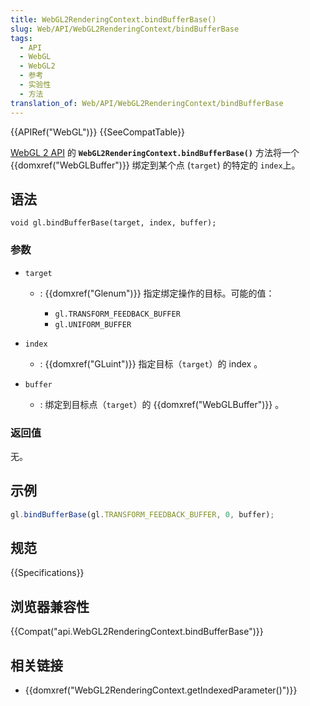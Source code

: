 ```yaml
---
title: WebGL2RenderingContext.bindBufferBase()
slug: Web/API/WebGL2RenderingContext/bindBufferBase
tags:
  - API
  - WebGL
  - WebGL2
  - 参考
  - 实验性
  - 方法
translation_of: Web/API/WebGL2RenderingContext/bindBufferBase
---
```

{{APIRef("WebGL")}} {{SeeCompatTable}}

[WebGL 2 API](/en-US/docs/Web/API/WebGL_API) 的 **`WebGL2RenderingContext.bindBufferBase()`** 方法将一个 {{domxref("WebGLBuffer")}} 绑定到某个点 (`target`) 的特定的 `index`上。

## 语法

```plain
void gl.bindBufferBase(target, index, buffer);
```

### 参数

- `target`

  - : {{domxref("Glenum")}} 指定绑定操作的目标。可能的值：

    - `gl.TRANSFORM_FEEDBACK_BUFFER`
    - `gl.UNIFORM_BUFFER`

- `index`
  - : {{domxref("GLuint")}} 指定目标（`target`）的 index 。
- `buffer`
  - : 绑定到目标点（`target`）的 {{domxref("WebGLBuffer")}} 。

### 返回值

无。

## 示例

```js
gl.bindBufferBase(gl.TRANSFORM_FEEDBACK_BUFFER, 0, buffer);
```

## 规范

{{Specifications}}

## 浏览器兼容性

{{Compat("api.WebGL2RenderingContext.bindBufferBase")}}

## 相关链接

- {{domxref("WebGL2RenderingContext.getIndexedParameter()")}}
